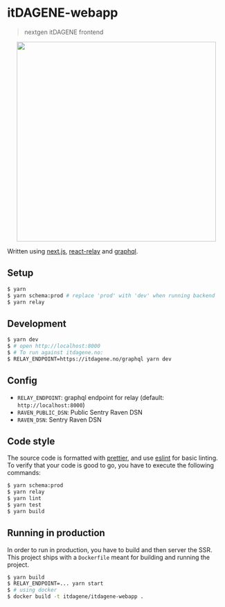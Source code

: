 # itDAGENE-webapp

> nextgen itDAGENE frontend

<p align="center">
  <img width="460" src="https://github.com/itdagene-ntnu/itdagene-webapp/blob/master/static/itdagene-gray2.png">
</p>

Written using [next.js](https://github.com/zeit/next.js/), [react-relay](https://github.com/facebook/relay/) and [graphql](http://graphql.org/).

## Setup

```bash
$ yarn
$ yarn schema:prod # replace 'prod' with 'dev' when running backend
$ yarn relay
```

## Development

```bash
$ yarn dev
$ # open http://localhost:8000
$ # To run against itdagene.no:
$ RELAY_ENDPOINT=https://itdagene.no/graphql yarn dev
```

## Config

- `RELAY_ENDPOINT`: graphql endpoint for relay (default: `http://localhost:8000`)
- `RAVEN_PUBLIC_DSN`: Public Sentry Raven DSN
- `RAVEN_DSN`: Sentry Raven DSN

## Code style

The source code is formatted with [prettier](https://github.com/prettier/prettier), and use [eslint](https://github.com/eslint/eslint) for basic linting.
To verify that your code is good to go, you have to execute the following commands:

```bash
$ yarn schema:prod
$ yarn relay
$ yarn lint
$ yarn test
$ yarn build
```

## Running in production

In order to run in production, you have to build and then server the SSR. This project ships
with a `Dockerfile` meant for building and running the project.

```bash
$ yarn build
$ RELAY_ENDPOINT=... yarn start
$ # using docker
$ docker build -t itdagene/itdagene-webapp .
```
